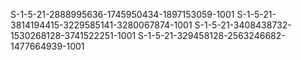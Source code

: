 S-1-5-21-2888995636-1745950434-1897153059-1001
S-1-5-21-3814194415-3229585141-3280067874-1001
S-1-5-21-3408438732-1530268128-3741522251-1001
S-1-5-21-329458128-2563246682-1477664939-1001
